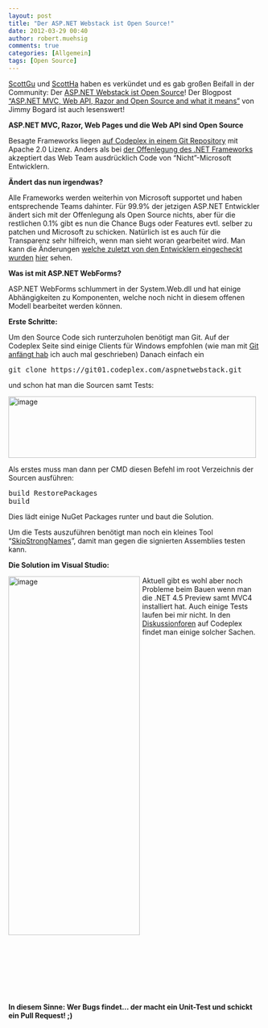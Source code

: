 ```yaml
---
layout: post
title: "Der ASP.NET Webstack ist Open Source!"
date: 2012-03-29 00:40
author: robert.muehsig
comments: true
categories: [Allgemein]
tags: [Open Source]
---
```

<p><a href="http://weblogs.asp.net/scottgu/archive/2012/03/27/asp-net-mvc-web-api-razor-and-open-source.aspx">ScottGu</a> und <a href="http://www.hanselman.com/blog/ASPNETMVC4ASPNETWebAPIAndASPNETWebPagesV2RazorNowAllOpenSourceWithContributions.aspx">ScottHa</a> haben es verkündet und es gab großen Beifall in der Community: Der <a href="http://aspnetwebstack.codeplex.com">ASP.NET Webstack ist Open Source</a>! Der Blogpost <a href="http://lostechies.com/jimmybogard/2012/03/28/asp-net-mvc-web-api-razor-and-open-source-and-what-it-means/">“ASP.NET MVC, Web API, Razor and Open Source and what it means”</a> von Jimmy Bogard ist auch lesenswert!</p> <p><strong>ASP.NET MVC, Razor, Web Pages und die Web API sind Open Source</strong></p> <p>Besagte Frameworks liegen <a href="http://aspnetwebstack.codeplex.com">auf Codeplex in einem Git Repository</a> mit Apache 2.0 Lizenz. Anders als bei <a href="http://code-inside.de/blog/2007/10/03/net-framework-goes-open-source/">der Offenlegung des .NET Frameworks</a> akzeptiert das Web Team ausdrücklich Code von “Nicht”-Microsoft Entwicklern.</p> <p><strong>Ändert das nun irgendwas?</strong></p> <p>Alle Frameworks werden weiterhin von Microsoft supportet und haben entsprechende Teams dahinter. Für 99.9% der jetzigen ASP.NET Entwickler ändert sich mit der Offenlegung als Open Source nichts, aber für die restlichen 0.1% gibt es nun die Chance Bugs oder Features evtl. selber zu patchen und Microsoft zu schicken. Natürlich ist es auch für die Transparenz sehr hilfreich, wenn man sieht woran gearbeitet wird. Man kann die Änderungen <a href="http://aspnetwebstack.codeplex.com/SourceControl/list/changesets">welche zuletzt von den Entwicklern eingecheckt wurden</a> <a href="http://aspnetwebstack.codeplex.com/SourceControl/list/changesets">hier</a> sehen.</p> <p><strong>Was ist mit ASP.NET WebForms?</strong></p> <p>ASP.NET WebForms schlummert in der System.Web.dll und hat einige Abhängigkeiten zu Komponenten, welche noch nicht in diesem offenen Modell bearbeitet werden können.&nbsp;&nbsp; </p> <p><strong>Erste Schritte:</strong></p> <p>Um den Source Code sich runterzuholen benötigt man Git. Auf der Codeplex Seite sind einige Clients für Windows empfohlen (wie man mit <a href="http://code-inside.de/blog/2011/08/05/einstieg-in-git-fr-net-entwickler/">Git anfängt hab</a> ich auch mal geschrieben) Danach einfach ein</p><pre>git clone https://git01.codeplex.com/aspnetwebstack.git</pre>
<p>und schon hat man die Sourcen samt Tests:</p>
<p><a href="{{BASE_PATH}}/assets/wp-images/image1483.png"><img style="background-image: none; border-bottom: 0px; border-left: 0px; padding-left: 0px; padding-right: 0px; display: inline; border-top: 0px; border-right: 0px; padding-top: 0px" title="image" border="0" alt="image" src="{{BASE_PATH}}/assets/wp-images/image_thumb654.png" width="492" height="122"></a></p>
<p>Als erstes muss man dann per CMD diesen Befehl im root Verzeichnis der Sourcen ausführen:</p><pre>build RestorePackages
build</pre>
<p>Dies lädt einige NuGet Packages runter und baut die Solution.</p>
<p>Um die Tests auszuführen benötigt man noch ein kleines Tool “<a href="http://www.codeplex.com/Download?ProjectName=aspnetwebstack&amp;DownloadId=360565">SkipStrongNames</a>”, damit man gegen die signierten Assemblies testen kann.</p>
<p><strong>Die Solution im Visual Studio:</strong></p>
<p><a href="{{BASE_PATH}}/assets/wp-images/image1484.png"><img style="background-image: none; border-bottom: 0px; border-left: 0px; margin: 0px 5px 0px 0px; padding-left: 0px; padding-right: 0px; display: inline; float: left; border-top: 0px; border-right: 0px; padding-top: 0px" title="image" border="0" alt="image" align="left" src="{{BASE_PATH}}/assets/wp-images/image_thumb655.png" width="261" height="712"></a></p>

<p>Aktuell gibt es wohl aber noch Probleme beim Bauen wenn man die .NET 4.5 Preview samt MVC4 installiert hat. Auch einige Tests laufen bei mir nicht. In den <a href="http://aspnetwebstack.codeplex.com/discussions/topics/5323/general">Diskussionforen</a> auf Codeplex findet man einige solcher Sachen. </p>
<p>&nbsp;</p>
<p>&nbsp;</p>
<p>&nbsp;</p>
<p>&nbsp;</p>
<p>&nbsp;</p>
<p>&nbsp;</p>
<p>&nbsp;</p>
<p>&nbsp;</p>
<p>&nbsp;</p>
<p>&nbsp;</p>
<p>&nbsp;</p>
<p>&nbsp;</p>
<p>&nbsp;</p>
<p>&nbsp;</p>
<p>&nbsp;</p>
<p>&nbsp;</p>
<p>&nbsp;</p>
<p>&nbsp;</p>
<p>&nbsp;</p>
<p>&nbsp;</p>
<p>&nbsp;</p>
<p>&nbsp;</p>
<p>&nbsp;</p>
<p><strong>In diesem Sinne: Wer Bugs findet… der macht ein Unit-Test und schickt ein Pull Request! ;)</strong></p>
